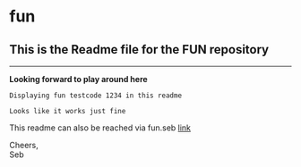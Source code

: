 # fun
## This is the Readme file for the FUN repository
---
**Looking forward to play around here**

```
Displaying fun testcode 1234 in this readme

Looks like it works just fine
```

This readme can also be reached via fun.seb [link](https://seb.fun) 

Cheers,  
Seb
